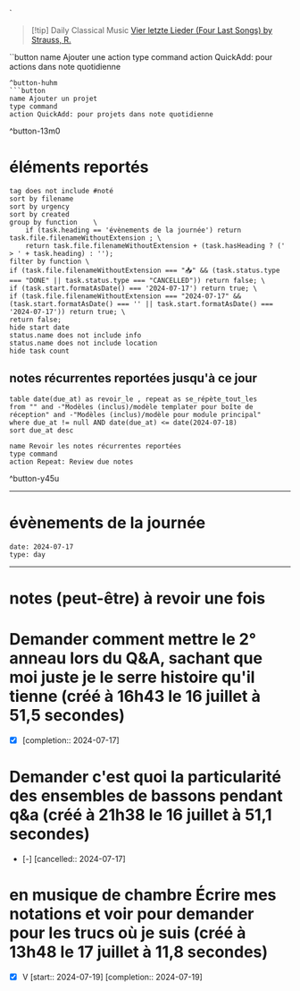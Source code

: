 
`

> [!tip] Daily Classical Music
> [Vier letzte Lieder (Four Last Songs) by Strauss, R.](https://www.youtube.com/watch?v=RdRq7ynfkHs)

``button
name Ajouter une action
type command
action QuickAdd: pour actions dans note quotidienne
```
^button-huhm
```button
name Ajouter un projet
type command
action QuickAdd: pour projets dans note quotidienne
```
^button-13m0
# éléments reportés
```tasks
tag does not include #noté 
sort by filename 
sort by urgency 
sort by created 
group by function    \
	if (task.heading == 'évènements de la journée') return task.file.filenameWithoutExtension ; \
    return task.file.filenameWithoutExtension + (task.hasHeading ? (' > ' + task.heading) : '');
filter by function \
if (task.file.filenameWithoutExtension === "📥" && (task.status.type === "DONE" || task.status.type === "CANCELLED")) return false; \
if (task.start.formatAsDate() === '2024-07-17') return true; \
if (task.file.filenameWithoutExtension === "2024-07-17" && (task.start.formatAsDate() === '' || task.start.formatAsDate() === '2024-07-17')) return true; \
return false;
hide start date
status.name does not include info
status.name does not include location
hide task count
```

## notes récurrentes reportées jusqu'à ce jour
```dataview
table date(due_at) as revoir_le , repeat as se_répète_tout_les
from "" and -"Modèles (inclus)/modèle templater pour boîte de réception" and -"Modèles (inclus)/modèle pour module principal"
where due_at != null AND date(due_at) <= date(2024-07-18)
sort due_at desc
```

```button
name Revoir les notes récurrentes reportées
type command
action Repeat: Review due notes
```
^button-y45u
___
# évènements de la journée
```gEvent
date: 2024-07-17
type: day
```
___

# notes (peut-être) à revoir une fois


# Demander comment mettre le 2° anneau lors du Q&A, sachant que moi juste je le serre histoire qu'il tienne (créé à 16h43 le 16 juillet à 51,5 secondes) 
- [X]   [completion:: 2024-07-17]


# Demander c'est quoi la particularité des ensembles de bassons pendant q&a (créé à 21h38 le 16 juillet à 51,1 secondes) 
- [-]   [cancelled:: 2024-07-17]


# en musique de chambre Écrire mes notations et voir pour demander pour les trucs où je suis (créé à 13h48 le 17 juillet à 11,8 secondes) 
- [X] V  [start:: 2024-07-19]  [completion:: 2024-07-19]